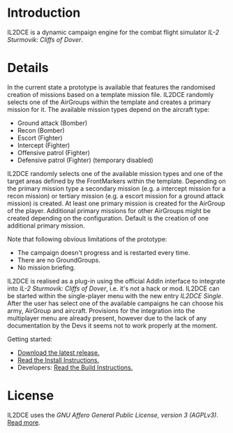 # Introduction #

IL2DCE is a dynamic campaign engine for the combat flight simulator _IL-2 Sturmovik: Cliffs of Dover_.

# Details #

In the current state a prototype is available that features the randomised creation of missions based on a template mission file. IL2DCE randomly selects one of the AirGroups within the template and creates a primary mission for it. The available mission types depend on the aircraft type:

  * Ground attack (Bomber)
  * Recon (Bomber)
  * Escort (Fighter)
  * Intercept (Fighter)
  * Offensive patrol (Fighter)
  * Defensive patrol (Fighter) (temporary disabled)

IL2DCE randomly selects one of the available mission types and one of the target areas defined by the FrontMarkers within the template. Depending on the primary mission type a secondary mission (e.g. a intercept mission for a recon mission) or tertiary mission (e.g. a escort mission for a ground attack mission) is created. At least one primary mission is created for the AirGroup of the player. Additional primary missions for other AirGroups might be created depending on the configuration. Default is the creation of one additional primary mission.

Note that following obvious limitations of the prototype:
  * The campaign doesn't progress and is restarted every time.
  * There are no GroundGroups.
  * No mission briefing.


IL2DCE is realised as a plug-in using the official AddIn interface to integrate into _IL-2 Sturmovik: Cliffs of Dover_, i.e. it's not a hack or mod. IL2DCE can be started within the single-player menu with the new entry _IL2DCE Single_. After the user has select one of the available campaigns he can choose his army, AirGroup and aircraft.  Provisions for the integration into the multiplayer menu are already present, however due to the lack of any documentation by the Devs it seems not to work properly at the moment.

Getting started:

  * [Download the latest release.](http://code.google.com/p/il2dce/downloads/list)
  * [Read the Install Instructions.](Install_Instructions.md)
  * Developers: [Read the Build Instructions.](Build_Instructions.md)


# License #

IL2DCE uses the _GNU Affero General Public License, version 3 (AGPLv3)_. [Read more](http://www.gnu.org/licenses/why-affero-gpl).